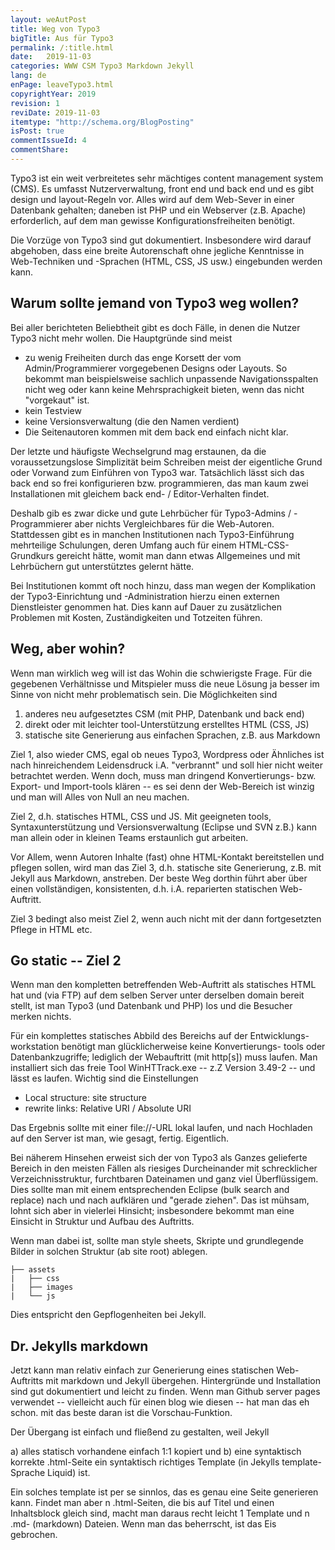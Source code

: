 ```yaml
---
layout: weAutPost
title: Weg von Typo3
bigTitle: Aus für Typo3
permalink: /:title.html
date:   2019-11-03
categories: WWW CSM Typo3 Markdown Jekyll
lang: de
enPage: leaveTypo3.html
copyrightYear: 2019
revision: 1
reviDate: 2019-11-03
itemtype: "http://schema.org/BlogPosting"
isPost: true
commentIssueId: 4
commentShare:
---
```


Typo3 ist ein weit verbreitetes sehr mächtiges content management system 
(CMS). Es umfasst Nutzerverwaltung, front end und back end und es gibt design
und layout-Regeln vor. Alles wird auf dem Web-Sever in einer Datenbank
gehalten; daneben ist PHP und ein Webserver (z.B. Apache) erforderlich, auf
dem man gewisse Konfigurationsfreiheiten benötigt.

Die Vorzüge von Typo3 sind gut dokumentiert. Insbesondere wird darauf 
abgehoben, dass eine breite Autorenschaft ohne jegliche Kenntnisse in 
Web-Techniken und -Sprachen (HTML, CSS, JS usw.) eingebunden werden kann.

## Warum sollte jemand von Typo3 weg wollen?

Bei aller berichteten Beliebtheit gibt es doch Fälle, in denen die Nutzer
Typo3 nicht mehr wollen. Die Hauptgründe sind meist
 - zu wenig Freiheiten durch das enge Korsett der vom Admin/Programmierer
   vorgegebenen Designs oder Layouts. So bekommt man beispielsweise 
   sachlich unpassende Navigationsspalten nicht weg oder kann keine
   Mehrsprachigkeit bieten, wenn das nicht "vorgekaut" ist.
 - kein Testview
 - keine Versionsverwaltung (die den Namen verdient)
 - Die Seitenautoren kommen mit dem back end einfach nicht klar.
 
Der letzte und häufigste Wechselgrund mag erstaunen, da die
voraussetzungslose Simplizität beim Schreiben meist der eigentliche Grund
oder Vorwand zum Einführen von Typo3 war. Tatsächlich lässt sich das back end
so frei konfigurieren bzw. programmieren, das man kaum zwei Installationen 
mit gleichem back end- / Editor-Verhalten findet.

Deshalb gib es zwar dicke und gute Lehrbücher für Typo3-Admins / 
-Programmierer aber nichts Vergleichbares für die Web-Autoren. Stattdessen 
gibt es in manchen Institutionen nach Typo3-Einführung mehrteilige 
Schulungen, deren Umfang auch für einem HTML-CSS-Grundkurs gereicht hätte,
womit man dann etwas Allgemeines und mit Lehrbüchern gut unterstütztes 
gelernt hätte. 

Bei Institutionen kommt oft noch hinzu, dass man wegen der Komplikation der
Typo3-Einrichtung und -Administration hierzu einen externen Dienstleister
genommen hat. Dies kann auf Dauer zu zusätzlichen Problemen mit Kosten,
Zuständigkeiten und Totzeiten führen.

## Weg, aber wohin?

Wenn man wirklich weg will ist das Wohin die schwierigste Frage. Für die 
gegebenen Verhältnisse und Mitspieler muss die neue Lösung ja besser im Sinne
von nicht mehr problematisch sein. Die Möglichkeiten sind
 1. anderes neu aufgesetztes CSM (mit PHP, Datenbank und back end)
 2. direkt oder mit leichter tool-Unterstützung erstelltes HTML (CSS, JS)
 3. statische site Generierung aus einfachen Sprachen, z.B. aus Markdown
 
Ziel 1, also wieder CMS,  egal ob neues Typo3, Wordpress oder Ähnliches ist
nach hinreichendem Leidensdruck i.A. "verbrannt" und soll hier nicht weiter 
betrachtet werden. Wenn doch, muss man dringend Konvertierungs- bzw. Export-
und Import-tools klären -- es sei denn der Web-Bereich ist winzig und man 
will Alles von Null an neu machen.

Ziel 2, d.h. statisches HTML, CSS und JS. Mit geeigneten tools, 
Syntaxunterstützung und Versionsverwaltung (Eclipse und SVN z.B.) kann man
allein oder in kleinen Teams erstaunlich gut arbeiten.

Vor Allem, wenn Autoren Inhalte (fast) ohne HTML-Kontakt bereitstellen und
pflegen sollen, wird man das Ziel 3, d.h. statische site Generierung, z.B.
mit Jekyll aus Markdown, anstreben. Der beste Weg dorthin führt aber über 
einen vollständigen, konsistenten, d.h. i.A. reparierten statischen 
Web-Auftritt. 

Ziel 3 bedingt also meist Ziel 2, wenn auch nicht mit der dann fortgesetzten
Pflege in HTML etc.  
  
## Go static -- Ziel 2

Wenn man den kompletten betreffenden Web-Auftritt als statisches HTML hat 
und (via FTP) auf dem selben Server unter derselben domain bereit stellt,
ist man Typo3 (und Datenbank und PHP) los und die Besucher merken nichts.

Für ein komplettes statisches Abbild des Bereichs auf der 
Entwicklungs-workstation benötigt man glücklicherweise keine Konvertierungs-
tools oder Datenbankzugriffe; lediglich der Webauftritt (mit http[s]) muss
laufen. Man installiert sich das freie Tool WinHTTrack.exe -- z.Z Version
3.49-2 -- und lässt es laufen. Wichtig sind die Einstellungen 
 - Local structure: site structure
 - rewrite links: Relative URI / Absolute URI
 
Das Ergebnis sollte mit einer file://-URL lokal laufen, und nach Hochladen
auf den Server ist man, wie gesagt, fertig. Eigentlich.

Bei näherem Hinsehen erweist sich der von Typo3 als Ganzes gelieferte 
Bereich in den meisten Fällen als riesiges Durcheinander mit schrecklicher 
Verzeichnisstruktur, furchtbaren Dateinamen und ganz viel Überflüssigem. Dies 
sollte man mit einem entsprechenden Eclipse (bulk search and replace) nach
und nach aufklären und "gerade ziehen". Das ist mühsam, lohnt sich aber in
vielerlei Hinsicht; insbesondere bekommt man eine Einsicht in Struktur und 
Aufbau des Auftritts. 

Wenn man dabei ist, sollte man style sheets, Skripte und grundlegende Bilder
in solchen Struktur (ab site root) ablegen.
```
├── assets
|   ├── css
|   ├── images
|   └── js
```
Dies entspricht den Gepflogenheiten bei Jekyll.

## Dr. Jekylls markdown

Jetzt kann man relativ einfach zur Generierung eines statischen Web-Auftritts
mit markdown und Jekyll übergehen. Hintergründe und Installation sind gut 
dokumentiert und leicht zu finden. Wenn man Github server pages verwendet --
vielleicht auch für einen blog wie diesen -- hat man das eh schon. mit das
beste daran ist die Vorschau-Funktion.

Der Übergang ist einfach und fließend zu gestalten, weil Jekyll

 a) alles statisch vorhandene einfach 1:1 kopiert und
 b) eine syntaktisch korrekte .html-Seite ein syntaktisch richtiges
    Template (in Jekylls template-Sprache Liquid) ist.
    
Ein solches template ist per se sinnlos, das es genau eine Seite generieren
kann. Findet man aber n .html-Seiten, die bis auf Titel und einen 
Inhaltsblock gleich sind, macht man daraus recht leicht 1 Template und n 
.md- (markdown) Dateien. Wenn man das beherrscht, ist das Eis gebrochen.
